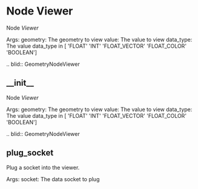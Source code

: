 
# Node Viewer

Node *Viewer*

Args:
  geometry: The geometry to view
  value: The value to view
  data_type: The value data_type in [ 'FLOAT' 'INT' 'FLOAT_VECTOR' 'FLOAT_COLOR' 'BOOLEAN']
  
  
.. blid:: GeometryNodeViewer





## \_\_init\_\_

Node *Viewer*

Args:
  geometry: The geometry to view
  value: The value to view
  data_type: The value data_type in [ 'FLOAT' 'INT' 'FLOAT_VECTOR' 'FLOAT_COLOR' 'BOOLEAN']
  
  
.. blid:: GeometryNodeViewer





## plug_socket

Plug a socket into the viewer.

Args:
  socket: The data socket to plug
  
  
  
  

